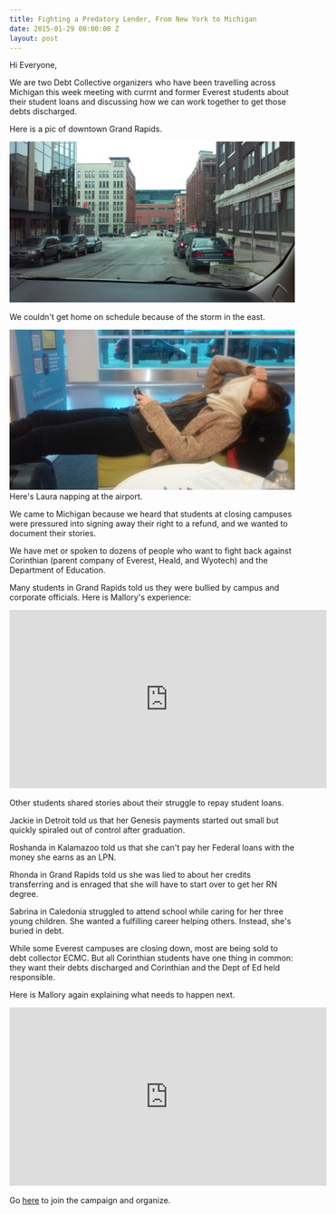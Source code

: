 ```yaml
---
title: Fighting a Predatory Lender, From New York to Michigan
date: 2015-01-29 00:00:00 Z
layout: post
---
```


Hi Everyone,

We are two Debt Collective organizers who have been travelling across Michigan this week meeting with currnt and former Everest students about their student loans and discussing how we can work together to get those debts discharged. 

Here is a pic of downtown Grand Rapids. 

![](/assets/images/2015/01/GR.jpg)


We couldn't get home on schedule because of the storm in the east. 

![Laura is napping at the airport. ](/assets/images/2015/01/laurahanna-1.jpg)
Here's Laura napping at the airport. 


We came to Michigan because we heard that students at closing campuses were pressured into signing away their right to a refund, and we wanted to document their stories. 

We have met or spoken to dozens of people who want to fight back against Corinthian (parent company of Everest, Heald, and Wyotech) and the Department of Education. 

Many students in Grand Rapids told us they were bullied by campus and corporate officials. Here is Mallory's experience:

<iframe width="560" height="315" src="https://www.youtube.com/embed/jrPnHekcxtI" frameborder="0" allowfullscreen></iframe>

Other students shared stories about their struggle to repay student loans. 

Jackie in Detroit told us that her Genesis payments started out small but quickly spiraled out of control after graduation. 

Roshanda in Kalamazoo told us that she can't pay her Federal loans with the money she earns as an LPN. 

Rhonda in Grand Rapids told us she was lied to about her credits transferring and is enraged that she will have to start over to get her RN degree. 

Sabrina in Caledonia struggled to attend school while caring for her three young children. She wanted a fulfilling career helping others. Instead, she's buried in debt. 

While some Everest campuses are closing down, most are being sold to debt collector ECMC. But all Corinthian students have one thing in common: they want their debts discharged and Corinthian and the Dept of Ed held responsible. 

Here is Mallory again explaining what needs to happen next. 

<iframe width="560" height="315" src="https://www.youtube.com/embed/VqiZ3GbQKUc?list=UUya_ncRdvnuIp_u2LbNIEqA" frameborder="0" allowfullscreen></iframe>

Go [here](http://strategize.debtcollective.org/t/join-the-fight-for-a-complete-discharge-of-your-loans-from-corinthian/85) to join the campaign and organize. 

